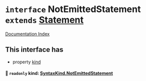 # `interface` NotEmittedStatement `extends` [Statement](../interface.Statement/README.md)

[Documentation Index](../README.md)

## This interface has

- property [kind](#-readonly-kind-syntaxkindnotemittedstatement)


#### 📄 `readonly` kind: [SyntaxKind.NotEmittedStatement](../enum.SyntaxKind/README.md#notemittedstatement--353)



